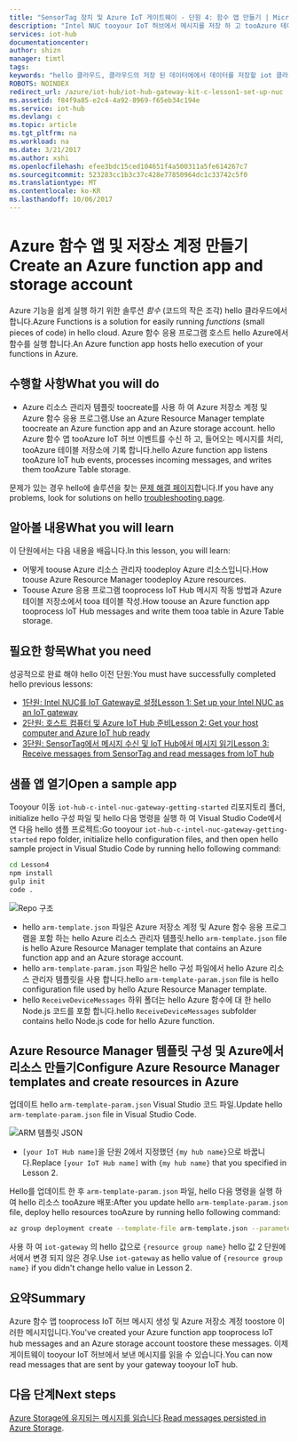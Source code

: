 ```yaml
---
title: "SensorTag 장치 및 Azure IoT 게이트웨이 - 단원 4: 함수 앱 만들기 | Microsoft Docs"
description: "Intel NUC tooyour IoT 허브에서 메시지를 저장 하 고 tooAzure 테이블 저장소에 쓰는 hello 클라우드에서 읽어 주시기 합니다."
services: iot-hub
documentationcenter: 
author: shizn
manager: timtl
tags: 
keywords: "hello 클라우드, 클라우드의 저장 된 데이터에에서 데이터를 저장할 iot 클라우드 서비스"
ROBOTS: NOINDEX
redirect_url: /azure/iot-hub/iot-hub-gateway-kit-c-lesson1-set-up-nuc
ms.assetid: f84f9a85-e2c4-4a92-8969-f65eb34c194e
ms.service: iot-hub
ms.devlang: c
ms.topic: article
ms.tgt_pltfrm: na
ms.workload: na
ms.date: 3/21/2017
ms.author: xshi
ms.openlocfilehash: efee3bdc15ced104651f4a500311a5fe614267c7
ms.sourcegitcommit: 523283cc1b3c37c428e77850964dc1c33742c5f0
ms.translationtype: MT
ms.contentlocale: ko-KR
ms.lasthandoff: 10/06/2017
---
```

# <a name="create-an-azure-function-app-and-storage-account"></a><span data-ttu-id="64f85-104">Azure 함수 앱 및 저장소 계정 만들기</span><span class="sxs-lookup"><span data-stu-id="64f85-104">Create an Azure function app and storage account</span></span>

<span data-ttu-id="64f85-105">Azure 기능을 쉽게 실행 하기 위한 솔루션 _함수_ (코드의 작은 조각) hello 클라우드에서 합니다.</span><span class="sxs-lookup"><span data-stu-id="64f85-105">Azure Functions is a solution for easily running _functions_ (small pieces of code) in hello cloud.</span></span> <span data-ttu-id="64f85-106">Azure 함수 응용 프로그램 호스트 hello Azure에서 함수를 실행 합니다.</span><span class="sxs-lookup"><span data-stu-id="64f85-106">An Azure function app hosts hello execution of your functions in Azure.</span></span> 

## <a name="what-you-will-do"></a><span data-ttu-id="64f85-107">수행할 사항</span><span class="sxs-lookup"><span data-stu-id="64f85-107">What you will do</span></span>

- <span data-ttu-id="64f85-108">Azure 리소스 관리자 템플릿 toocreate를 사용 하 여 Azure 저장소 계정 및 Azure 함수 응용 프로그램.</span><span class="sxs-lookup"><span data-stu-id="64f85-108">Use an Azure Resource Manager template toocreate an Azure function app and an Azure storage account.</span></span> <span data-ttu-id="64f85-109">hello Azure 함수 앱 tooAzure IoT 허브 이벤트를 수신 하 고, 들어오는 메시지를 처리, tooAzure 테이블 저장소에 기록 합니다.</span><span class="sxs-lookup"><span data-stu-id="64f85-109">hello Azure function app listens tooAzure IoT hub events, processes incoming messages, and writes them tooAzure Table storage.</span></span>

<span data-ttu-id="64f85-110">문제가 있는 경우 hello에 솔루션을 찾는 [문제 해결 페이지](iot-hub-gateway-kit-c-troubleshooting.md)합니다.</span><span class="sxs-lookup"><span data-stu-id="64f85-110">If you have any problems, look for solutions on hello [troubleshooting page](iot-hub-gateway-kit-c-troubleshooting.md).</span></span>


## <a name="what-you-will-learn"></a><span data-ttu-id="64f85-111">알아볼 내용</span><span class="sxs-lookup"><span data-stu-id="64f85-111">What you will learn</span></span>

<span data-ttu-id="64f85-112">이 단원에서는 다음 내용을 배웁니다.</span><span class="sxs-lookup"><span data-stu-id="64f85-112">In this lesson, you will learn:</span></span>

- <span data-ttu-id="64f85-113">어떻게 toouse Azure 리소스 관리자 toodeploy Azure 리소스입니다.</span><span class="sxs-lookup"><span data-stu-id="64f85-113">How toouse Azure Resource Manager toodeploy Azure resources.</span></span>
- <span data-ttu-id="64f85-114">Toouse Azure 응용 프로그램 tooprocess IoT Hub 메시지 작동 방법과 Azure 테이블 저장소에서 tooa 테이블 작성.</span><span class="sxs-lookup"><span data-stu-id="64f85-114">How toouse an Azure function app tooprocess IoT Hub messages and write them tooa table in Azure Table storage.</span></span>

## <a name="what-you-need"></a><span data-ttu-id="64f85-115">필요한 항목</span><span class="sxs-lookup"><span data-stu-id="64f85-115">What you need</span></span>

<span data-ttu-id="64f85-116">성공적으로 완료 해야 hello 이전 단원:</span><span class="sxs-lookup"><span data-stu-id="64f85-116">You must have successfully completed hello previous lessons:</span></span>

- [<span data-ttu-id="64f85-117">1단원: Intel NUC를 IoT Gateway로 설정</span><span class="sxs-lookup"><span data-stu-id="64f85-117">Lesson 1: Set up your Intel NUC as an IoT gateway</span></span>](iot-hub-gateway-kit-c-lesson1-set-up-nuc.md)
- [<span data-ttu-id="64f85-118">2단원: 호스트 컴퓨터 및 Azure IoT Hub 준비</span><span class="sxs-lookup"><span data-stu-id="64f85-118">Lesson 2: Get your host computer and Azure IoT hub ready</span></span>](iot-hub-gateway-kit-c-lesson2-get-the-tools-win32.md)
- [<span data-ttu-id="64f85-119">3단원: SensorTag에서 메시지 수신 및 IoT Hub에서 메시지 읽기</span><span class="sxs-lookup"><span data-stu-id="64f85-119">Lesson 3: Receive messages from SensorTag and read messages from IoT hub</span></span>](iot-hub-gateway-kit-c-lesson3-configure-ble-app.md)

## <a name="open-a-sample-app"></a><span data-ttu-id="64f85-120">샘플 앱 열기</span><span class="sxs-lookup"><span data-stu-id="64f85-120">Open a sample app</span></span>

<span data-ttu-id="64f85-121">Tooyour 이동 `iot-hub-c-intel-nuc-gateway-getting-started` 리포지토리 폴더, initialize hello 구성 파일 및 hello 다음 명령을 실행 하 여 Visual Studio Code에서 연 다음 hello 샘플 프로젝트:</span><span class="sxs-lookup"><span data-stu-id="64f85-121">Go tooyour `iot-hub-c-intel-nuc-gateway-getting-started` repo folder, initialize hello configuration files, and then open hello sample project in Visual Studio Code by running hello following command:</span></span>

```bash
cd Lesson4
npm install
gulp init
code .
```

![Repo 구조](media/iot-hub-gateway-kit-lessons/lesson4/arm_template.png)

- <span data-ttu-id="64f85-123">hello `arm-template.json` 파일은 Azure 저장소 계정 및 Azure 함수 응용 프로그램을 포함 하는 hello Azure 리소스 관리자 템플릿.</span><span class="sxs-lookup"><span data-stu-id="64f85-123">hello `arm-template.json` file is hello Azure Resource Manager template that contains an Azure function app and an Azure storage account.</span></span>
- <span data-ttu-id="64f85-124">hello `arm-template-param.json` 파일은 hello 구성 파일에서 hello Azure 리소스 관리자 템플릿을 사용 합니다.</span><span class="sxs-lookup"><span data-stu-id="64f85-124">hello `arm-template-param.json` file is hello configuration file used by hello Azure Resource Manager template.</span></span>
- <span data-ttu-id="64f85-125">hello `ReceiveDeviceMessages` 하위 폴더는 hello Azure 함수에 대 한 hello Node.js 코드를 포함 합니다.</span><span class="sxs-lookup"><span data-stu-id="64f85-125">hello `ReceiveDeviceMessages` subfolder contains hello Node.js code for hello Azure function.</span></span>

## <a name="configure-azure-resource-manager-templates-and-create-resources-in-azure"></a><span data-ttu-id="64f85-126">Azure Resource Manager 템플릿 구성 및 Azure에서 리소스 만들기</span><span class="sxs-lookup"><span data-stu-id="64f85-126">Configure Azure Resource Manager templates and create resources in Azure</span></span>

<span data-ttu-id="64f85-127">업데이트 hello `arm-template-param.json` Visual Studio 코드 파일.</span><span class="sxs-lookup"><span data-stu-id="64f85-127">Update hello `arm-template-param.json` file in Visual Studio Code.</span></span>

![ARM 템플릿 JSON](media/iot-hub-gateway-kit-lessons/lesson4/arm_template_param.png)

- <span data-ttu-id="64f85-129">`[your IoT Hub name]`을 단원 2에서 지정했던 `{my hub name}`으로 바꿉니다.</span><span class="sxs-lookup"><span data-stu-id="64f85-129">Replace `[your IoT Hub name]` with `{my hub name}` that you specified in Lesson 2.</span></span>

<span data-ttu-id="64f85-130">Hello를 업데이트 한 후 `arm-template-param.json` 파일, hello 다음 명령을 실행 하 여 hello 리소스 tooAzure 배포:</span><span class="sxs-lookup"><span data-stu-id="64f85-130">After you update hello `arm-template-param.json` file, deploy hello resources tooAzure by running hello following command:</span></span>

```bash
az group deployment create --template-file arm-template.json --parameters @arm-template-param.json -g iot-gateway
```

<span data-ttu-id="64f85-131">사용 하 여 `iot-gateway` 의 hello 값으로 `{resource group name}` hello 값 2 단원에서에서 변경 되지 않은 경우.</span><span class="sxs-lookup"><span data-stu-id="64f85-131">Use `iot-gateway` as hello value of `{resource group name}` if you didn't change hello value in Lesson 2.</span></span>

## <a name="summary"></a><span data-ttu-id="64f85-132">요약</span><span class="sxs-lookup"><span data-stu-id="64f85-132">Summary</span></span>

<span data-ttu-id="64f85-133">Azure 함수 앱 tooprocess IoT 허브 메시지 생성 및 Azure 저장소 계정 toostore 이러한 메시지입니다.</span><span class="sxs-lookup"><span data-stu-id="64f85-133">You've created your Azure function app tooprocess IoT hub messages and an Azure storage account toostore these messages.</span></span> <span data-ttu-id="64f85-134">이제 게이트웨이 tooyour IoT 허브에서 보낸 메시지를 읽을 수 있습니다.</span><span class="sxs-lookup"><span data-stu-id="64f85-134">You can now read messages that are sent by your gateway tooyour IoT hub.</span></span>

## <a name="next-steps"></a><span data-ttu-id="64f85-135">다음 단계</span><span class="sxs-lookup"><span data-stu-id="64f85-135">Next steps</span></span>
<span data-ttu-id="64f85-136">[Azure Storage에 유지되는 메시지를 읽습니다](iot-hub-gateway-kit-c-lesson4-read-table-storage.md).</span><span class="sxs-lookup"><span data-stu-id="64f85-136">[Read messages persisted in Azure Storage](iot-hub-gateway-kit-c-lesson4-read-table-storage.md).</span></span>
